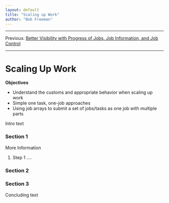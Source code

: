 ```yaml
---
layout: default
title: "Scaling up Work"
author: "Bob Freeman"
---
```


***
Previous: [Better Visibility with Progress of Jobs, Job Information, and Job Control](3.Better_visibility.md)

***

# Scaling Up Work


**Objectives**
* Understand the customs and appropriate behavior when scaling up work
* Simple one task, one-job approaches
* Using job arrays to submit a set of jobs/tasks as one job with multiple parts


Intro text

### Section 1

More Information

1. Step 1
....


### Section 2


### Section 3


Concluding text

